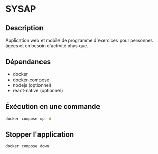# SYSAP

## Description

Application web et mobile de programme d'exercices pour personnes âgées et en besoin d'activité physique.

## Dépendances

- docker
- docker-compose
- nodejs (optionnel)
- react-native (optionnel)

## Éxécution en une commande

```sh
docker compose up -d
```

## Stopper l'application

```sh
docker compose down
```
